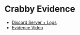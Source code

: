 # Crabby Evidence
- [Discord Server + Logs](discord)
- [Evidence Video](https://www.youtube.com/watch?v=4tbVZKh5zn8)
